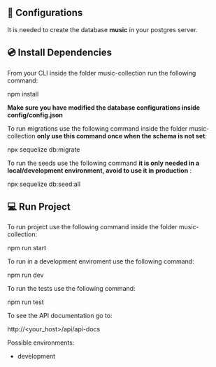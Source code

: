 ## 🔌 Configurations

It is needed to create the database **music** in your postgres server.

## 💿 Install Dependencies

From your CLI inside the folder music-collection run the following command:

npm install

**Make sure you have modified the database configurations inside config/config.json**

To run migrations use the following command inside the folder music-collection **only use this command once when the schema is not set**:

npx sequelize db:migrate

To run the seeds use the following command **it is only needed in a local/development environment, avoid to use it in production** :

npx sequelize db:seed:all

## 💻 Run Project

To run project use the following command inside the folder music-collection:

npm run start

To run in a development enviroment use the following command:

npm run dev

To run the tests use the following command:

npm run test

To see the API documentation go to:

http://<your_host>/api/api-docs

Possible environments:

* development
